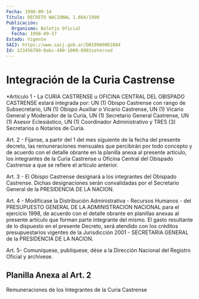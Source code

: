 ```yaml
---
Fecha: 1998-09-14
Título: DECRETO NACIONAL 1.084/1998
Publicación:
  Organismo: Boletín Oficial
  Fecha: 1998-09-17
Estado: Vigente
SAIJ: https://www.saij.gob.ar/DN19980001084
Id: 123456789-0abc-480-1000-8991soterced
---
```

# Integración de la Curia Castrense

<a id="1"></a>
*Artículo 1 - La CURIA CASTRENSE u OFICINA CENTRAL DEL OBISPADO CASTRENSE estará integrada por: UN (1) Obispo Castrense con rango de Subsecretario, UN (1) Obispo Auxiliar o Vicario Castrense, UN (1) Vicario General y Moderador de la Curia, UN (1) Secretario General Castrense, UN (1) Asesor Eclesiástico, UN (1) Coordinador Administrativo y TRES (3) Secretarios o Notarios de Curia.

<a id="2"></a>
Art. 2 - Fíjanse, a partir del 1 del mes siguiente de la fecha del presente decreto, las remuneraciones mensuales que percibirán por todo concepto y de acuerdo con el detalle obrante en la planilla anexa al presente artículo, los integrantes de la Curia Castrense u Oficina Central del Obispado Castrense a que se refiere el artículo anterior.

<a id="3"></a>
Art. 3 - El Obispo Castrense designará a los integrantes del Obispado Castrense. Dichas designaciones serán convalidadas por el Secretario General de la PRESIDENCIA DE LA NACION.

<a id="4"></a>
Art. 4 - Modifícase la Distribución Administrativa - Recursos Humanos - del PRESUPUESTO GENERAL DE LA ADMINISTRACION NACIONAL para el ejercicio 1998, de acuerdo con el detalle obrante en planillas anexas al presente artículo que forman parte integrante del mismo. El gasto resultante de lo dispuesto en el presente Decreto, será atendido con los créditos presupuestarios vigentes de la Jurisdicción 2001 - SECRETARIA GENERAL de la PRESIDENCIA DE LA NACION.

<a id="5"></a>
Art. 5- Comuníquese, publíquese, dése a la Dirección Nacional del Registro Oficial y archívese.

## Planilla Anexa al Art. 2

Remuneraciones de los Integrantes de la Curia Castrense